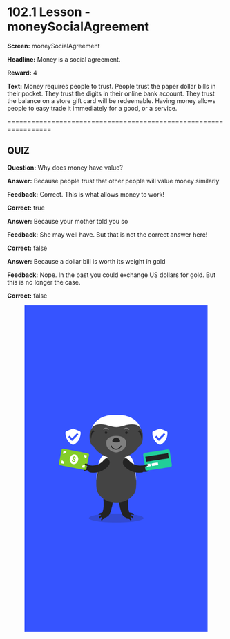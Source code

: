 # 102.1 Lesson - moneySocialAgreement

**Screen:** moneySocialAgreement

**Headline:** Money is a social agreement.

**Reward:** 4

**Text:** Money requires people to trust. People trust the paper dollar bills in their pocket. They trust the digits in their online bank account. They trust the balance on a store gift card will be redeemable. Having money allows people to easy trade it immediately for a good, or a service.


=================================================================

## QUIZ

**Question:** Why does money have value?


**Answer:** Because people trust that other people will value money similarly

**Feedback:** Correct. This is what allows money to work!

**Correct:** true

**Answer:** Because your mother told you so

**Feedback:** She may well have. But that is not the correct answer here!

**Correct:** false

**Answer:** Because a dollar bill is worth its weight in gold

**Feedback:** Nope. In the past you could exchange US dollars for gold. But this is no longer the case.

**Correct:** false


<figure><img src="../.gitbook/assets/image (15).png" alt=""><figcaption></figcaption></figure>

